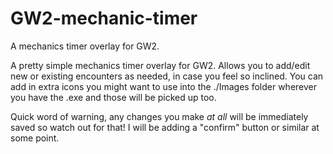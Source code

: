 # GW2-mechanic-timer
A mechanics timer overlay for GW2.

A pretty simple mechanics timer overlay for GW2. Allows you to add/edit new or existing encounters as needed, in case you feel so inclined. You can add in extra icons you might want to use into the ./Images folder wherever you have the .exe and those will be picked up too.

Quick word of warning, any changes you make *at all* will be immediately saved so watch out for that! I will be adding a "confirm" button or similar at some point.
